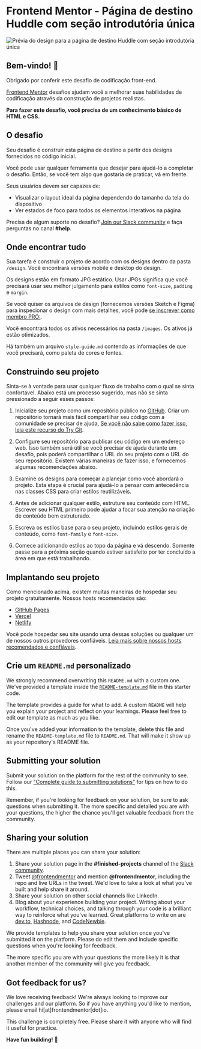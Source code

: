 # Frontend Mentor - Página de destino Huddle com seção introdutória única

![Prévia do design para a página de destino Huddle com seção introdutória única](./design/desktop-preview.jpg)

## Bem-vindo! 👋

Obrigado por conferir este desafio de codificação front-end.

[Frontend Mentor](https://www.frontendmentor.io) desafios ajudam você a melhorar suas habilidades de codificação através da construção de projetos realistas.

**Para fazer este desafio, você precisa de um conhecimento básico de HTML e CSS.**

## O desafio

Seu desafio é construir esta página de destino a partir dos designs fornecidos no código inicial.

Você pode usar qualquer ferramenta que desejar para ajudá-lo a completar o desafio. Então, se você tem algo que gostaria de praticar, vá em frente.

Seus usuários devem ser capazes de:

- Visualizar o layout ideal da página dependendo do tamanho da tela do dispositivo
- Ver estados de foco para todos os elementos interativos na página

Precisa de algum suporte no desafio? [Join our Slack community](https://www.frontendmentor.io/slack) e faça perguntas no canal **#help**.

## Onde encontrar tudo

Sua tarefa é construir o projeto de acordo com os designs dentro da pasta `/design`. Você encontrará versões mobile e desktop do design. 

Os designs estão em formato JPG estático. Usar JPGs significa que você precisará usar seu melhor julgamento para estilos como `font-size`, `padding` e `margin`. 

Se você quiser os arquivos de design (fornecemos versões Sketch e Figma) para inspecionar o design com mais detalhes, você pode [se inscrever como membro PRO:](https://www.frontendmentor.io/pro).

Você encontrará todos os ativos necessários na pasta `/images`. Os ativos já estão otimizados.

Há também um arquivo `style-guide.md` contendo as informações de que você precisará, como paleta de cores e fontes.

## Construindo seu projeto

Sinta-se à vontade para usar qualquer fluxo de trabalho com o qual se sinta confortável. Abaixo está um processo sugerido, mas não se sinta pressionado a seguir esses passos:

1. Inicialize seu projeto como um repositório público no [GitHub](https://github.com/). Criar um repositório tornará mais fácil compartilhar seu código com a comunidade se precisar de ajuda, [Se você não sabe como fazer isso, leia este recurso do Try Git](https://try.github.io/).

2. Configure seu repositório para publicar seu código em um endereço web. Isso também será útil se você precisar de ajuda durante um desafio, pois poderá compartilhar o URL do seu projeto com o URL do seu repositório. Existem várias maneiras de fazer isso, e fornecemos algumas recomendações abaixo.

3. Examine os designs para começar a planejar como você abordará o projeto. Esta etapa é crucial para ajudá-lo a pensar com antecedência nas classes CSS para criar estilos reutilizáveis.

4. Antes de adicionar qualquer estilo, estruture seu conteúdo com HTML. Escrever seu HTML primeiro pode ajudar a focar sua atenção na criação de conteúdo bem estruturado.

5. Escreva os estilos base para o seu projeto, incluindo estilos gerais de conteúdo, como `font-family` e `font-size`.

6. Comece adicionando estilos ao topo da página e vá descendo. Somente passe para a próxima seção quando estiver satisfeito por ter concluído a área em que está trabalhando.

## Implantando seu projeto

Como mencionado acima, existem muitas maneiras de hospedar seu projeto gratuitamente. Nossos hosts recomendados são:

- [GitHub Pages](https://pages.github.com/)
- [Vercel](https://vercel.com/)
- [Netlify](https://www.netlify.com/)

Você pode hospedar seu site usando uma dessas soluções ou qualquer um de nossos outros provedores confiáveis. [Leia mais sobre nossos hosts recomendados e confiáveis](https://medium.com/frontend-mentor/frontend-mentor-trusted-hosting-providers-bf000dfebe).

## Crie um `README.md` personalizado

We strongly recommend overwriting this `README.md` with a custom one. We've provided a template inside the [`README-template.md`](./README-template.md) file in this starter code.

The template provides a guide for what to add. A custom `README` will help you explain your project and reflect on your learnings. Please feel free to edit our template as much as you like.

Once you've added your information to the template, delete this file and rename the `README-template.md` file to `README.md`. That will make it show up as your repository's README file.

## Submitting your solution

Submit your solution on the platform for the rest of the community to see. Follow our ["Complete guide to submitting solutions"](https://medium.com/frontend-mentor/a-complete-guide-to-submitting-solutions-on-frontend-mentor-ac6384162248) for tips on how to do this.

Remember, if you're looking for feedback on your solution, be sure to ask questions when submitting it. The more specific and detailed you are with your questions, the higher the chance you'll get valuable feedback from the community.

## Sharing your solution

There are multiple places you can share your solution:

1. Share your solution page in the **#finished-projects** channel of the [Slack community](https://www.frontendmentor.io/slack). 
2. Tweet [@frontendmentor](https://twitter.com/frontendmentor) and mention **@frontendmentor**, including the repo and live URLs in the tweet. We'd love to take a look at what you've built and help share it around.
3. Share your solution on other social channels like LinkedIn.
4. Blog about your experience building your project. Writing about your workflow, technical choices, and talking through your code is a brilliant way to reinforce what you've learned. Great platforms to write on are [dev.to](https://dev.to/), [Hashnode](https://hashnode.com/), and [CodeNewbie](https://community.codenewbie.org/).

We provide templates to help you share your solution once you've submitted it on the platform. Please do edit them and include specific questions when you're looking for feedback. 

The more specific you are with your questions the more likely it is that another member of the community will give you feedback.

## Got feedback for us?

We love receiving feedback! We're always looking to improve our challenges and our platform. So if you have anything you'd like to mention, please email hi[at]frontendmentor[dot]io.

This challenge is completely free. Please share it with anyone who will find it useful for practice.

**Have fun building!** 🚀
